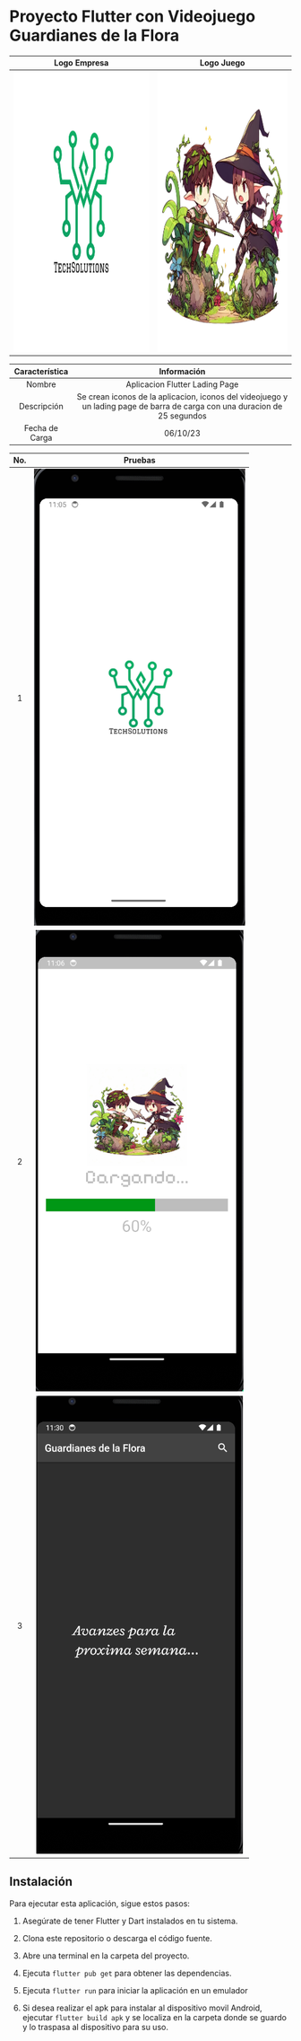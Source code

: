 # Proyecto Flutter con Videojuego Guardianes de la Flora

<div style="text-align: center">

|                                                                              Logo Empresa                                                                              |                                                                                      Logo Juego                                                                                       |
| :--------------------------------------------------------------------------------------------------------------------------------------------------------------------: | :-----------------------------------------------------------------------------------------------------------------------------------------------------------------------------------: |
| <img src="https://github.com/srzzuares/dmi_Integradora_Flutter/blob/main/Backend/loadingpage/assets/icons/iconE.png" alt="Logo Empresarial" width="500" height="500"/> | <img src="https://github.com/srzzuares/dmi_Integradora_Flutter/blob/main/Backend/loadingpage/assets/icons/1024px.png" alt="Logo de Guardianes de la Flora" width="500" height="500"/> |

</div>

| Característica |                                                        Información                                                         |
| :------------: | :------------------------------------------------------------------------------------------------------------------------: |
|     Nombre     |                                               Aplicacion Flutter Lading Page                                               |
|  Descripción   | Se crean iconos de la aplicacion, iconos del videojuego y un lading page de barra de carga con una duracion de 25 segundos |
| Fecha de Carga |                                                          06/10/23                                                          |

| No. |                                                                       Pruebas                                                                        |
| :-: | :--------------------------------------------------------------------------------------------------------------------------------------------------: |
|  1  | ![Prueba 1 de inicio de icono de empresa](https://github.com/srzzuares/dmi_Integradora_Flutter/blob/main/Backend/loadingpage/assets/pruebas/p-1.png) |
|  2  |        ![Prueba 2 de Lading Page](https://github.com/srzzuares/dmi_Integradora_Flutter/blob/main/Backend/loadingpage/assets/pruebas/p-2.png)         |
|  3  |  ![Prueba 3 de inicio de la aplicacion](https://github.com/srzzuares/dmi_Integradora_Flutter/blob/main/Backend/loadingpage/assets/pruebas/p-3.png)   |

## Instalación

Para ejecutar esta aplicación, sigue estos pasos:

1. Asegúrate de tener Flutter y Dart instalados en tu sistema.

2. Clona este repositorio o descarga el código fuente.

3. Abre una terminal en la carpeta del proyecto.

4. Ejecuta `flutter pub get` para obtener las dependencias.

5. Ejecuta `flutter run` para iniciar la aplicación en un emulador

6. Si desea realizar el apk para instalar al dispositivo movil Android, ejecutar `flutter build apk` y se localiza en la carpeta donde se guardo y lo traspasa al dispositivo para su uso.

